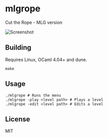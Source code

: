 # mlgrope

Cut the Rope - MLG version

![Screenshot](https://imgur.com/OBCF4Qg.png)

## Building

Requires Linux, OCaml 4.04+ and dune.

```shell
make
```

## Usage

```shell
./mlgrope # Runs the menu
./mlgrope -play <level path> # Plays a level
./mlgrope -edit <level path> # Edits a level
```

## License

MIT
